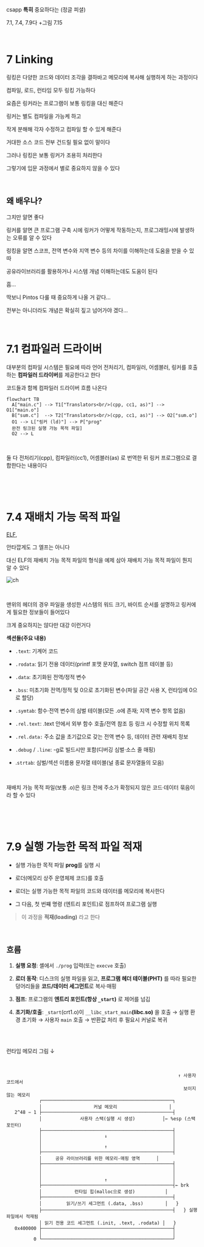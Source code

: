 csapp **특히** 중요하다는 (정글 피셜)

7.1, 7.4, 7.9다 +그림 7.15

<br>

# 7 Linking

링킹은 다양한 코드와 데이터 조각을 결하바고 메모리에 복사해 실행하게 하는 과정이다

컴파일, 로드, 런타임 모두 링킹 가능하다

요즘은 링커라는 프로그램이 보통 링킹을 대신 해준다

링커는 별도 컴파일을 가능케 하고

작게 분해해 각자 수정하고 컴파일 할 수 있게 해준다

거대한 소스 코드 전부 건드릴 필요 없이 말이다

그러나 링킹은 보통 링커가 조용히 처리한다

그렇기에 입문 과정에서 별로 중요하지 않을 수 있다

<br>

## 왜 배우나?

그치만 알면 좋다

링커를 알면 큰 프로그램 구축 시에 링커가 어떻게 작동하는지, 프로그래밍시에 발생하는 오류를 알 수 있다

링킹을 알면 스코프, 전역 변수와 지역 변수 등의 차이를 이해하는데 도움을 받을 수 있따

공유라이브러리를 활용하거나 시스템 개념 이해하는데도 도움이 된다

흠...

딱보니 Pintos 다룰 때 중요하게 나올 거 같다...

전부는 아니더라도 개념은 확실히 짚고 넘어가야 겠다...

<br>


# 7.1 컴파일러 드라이버

대부분의 컴파일 시스템은 필요에 따라 언어 전처리기, 컴파일러, 어셈블러, 링커를 호출하는
**컴파일러 드라이버**를 제공한다고 한다

코드들과 함께 컴파일러 드라이버 흐름 나온다

```mermaid
flowchart TB
  A["main.c"] --> T1["Translators<br/>(cpp, cc1, as)"] --> O1["main.o"]
  B["sum.c"]  --> T2["Translators<br/>(cpp, cc1, as)"] --> O2["sum.o"]
  O1 --> L["링커 (ld)"] --> P["prog" 
  완전 링크된 실행 가능 목적 파일]
  O2 --> L
```

<br>

둘 다 전처리기(cpp), 컴파일러(cc1), 어셈블러(as) 로 번역한 뒤 링커 프로그램으로 결합한다는 내용이다

<br><br><br>

# 7.4 재배치 가능 목적 파일

[ELF](),

안타깝게도 그 엘프는 아니다

대신 ELF의 재배치 가능 목적 파일의 형식을 예제 삼아 재배치 가능 목적 파일이 뭔지 알 수 있다

![ch](https://i.postimg.cc/c18y03MW/2025-08-14-234726.png)

<br>

맨위의 헤더의 경우 파일을 생성한 시스템의 워드 크기, 바이트 순서를 설명하고 링커에게 필요한 정보들이 들어있다

크게 중요하지는 않다만 대강 이런거다

**섹션들(주요 내용)**

- `.text`: 기계어 코드

- `.rodata`: 읽기 전용 데이터(printf 포맷 문자열, switch 점프 테이블 등)

- `.data`: 초기화된 전역/정적 변수

- `.bss`: 미초기화 전역/정적 및 0으로 초기화된 변수(파일 공간 사용 X, 런타임에 0으로 할당)

- `.symtab`: 함수·전역 변수의 심벌 테이블(모든 .o에 존재; 지역 변수 항목 없음)

- `.rel.text`: .text 안에서 외부 함수 호출/전역 참조 등 링크 시 수정할 위치 목록

- `.rel.data:` 주소 값을 초기값으로 갖는 전역 변수 등, 데이터 관련 재배치 정보

- `.debug` / `.line`: -g로 빌드시만 포함(디버깅 심벌·소스 줄 매핑)

- .`strtab`: 심벌/섹션 이름용 문자열 테이블(널 종료 문자열들의 모음)

<br>

재배치 가능 목적 파일(보통 .o)은 링크 전에 주소가 확정되지 않은 코드·데이터 묶음이라 할 수 있다

<br><br><br>

# 7.9 실행 가능한 목적 파일 적재

- 실행 가능한 목적 파일 **prog**를 실행 시

- 로더(메모리 상주 운영체제 코드)를 호출

- 로더는 실행 가능한 목적 파일의 코드와 데이터를 메모리에 복사한다

- 그 다음, 첫 번쨰 명령 (엔트리 포인트)로 점프하여 프로그램 실행

> 이 과정을 **적재(loading)** 라고 한다

<br>

## 흐름

1. **실행 요청**: 셸에서 `./prog` 입력(또는 `execve` 호출)

2. **로더 동작**: 디스크의 실행 파일을 읽고, **프로그램 헤더 테이블(PHT)** 를 따라 필요한 덩어리들을 **코드/데이터 세그먼트**로 복사·매핑

3. **점프**: 프로그램의 **엔트리 포인트(항상 `_start`)** 로 제어를 넘김

4. **초기화/호출**: `_start`(crt1.o)이 `__libc_start_main`**(libc.so)** 을 호출 → 실행 환경 초기화 → 사용자 `main` 호출 → 반환값 처리 후 필요시 커널로 복귀

<br>
<br>

런타임 메모리 그림  ↓

<br>


```pgsql
                                                               ↑ 사용자 코드에서
                                                                 보이지 않는 메모리
            ┌────────────────────────────────────────────────┐  
            │                   커널 메모리                   │  
   2^48 − 1 ├────────────────────────────────────────────────┤  
            │              사용자 스택(실행 시 생성)          │← %esp (스택 포인터)
            ├────────────────────────────────────────────────┤
            │                       ↓                        │
            │                                                │
            │                       ↑                        │
            ├────────────────────────────────────────────────┤
            │     공유 라이브러리를 위한 메모리-매핑 영역      │
            ├────────────────────────────────────────────────┤
            │                                                │
            │                                                │
            │                       ↑                        │
            ├────────────────────────────────────────────────┤← brk
            │            런타임 힙(malloc으로 생성)           │
            ├────────────────────────────────────────────────┤   
            │         읽기/쓰기 세그먼트 (.data, .bss)        │   }
            ├────────────────────────────────────────────────┤   } 실행 파일에서 적재됨
            │ 읽기 전용 코드 세그먼트 (.init, .text, .rodata) │   }
   0x400000 ├────────────────────────────────────────────────┤
            │                                                │
          0 └────────────────────────────────────────────────┘
 
```